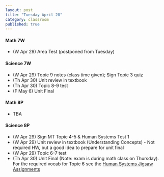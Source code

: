 ```yaml
---
layout: post
title: "Tuesday April 28"
category: classroom
published: true
---
```

#### Math 7W
* (W Apr 29) Area Test (postponed from Tuesday)

#### Science 7W
* (W Apr 29) Topic 9 notes (class time given); Sign Topic 3 quiz
* (Th Apr 30) Unit review in textbook
* (Th Apr 30) Topic 8-9 test
* (F May 6) Unit Final

#### Math 8P
* TBA

#### Science 8P
* (W Apr 29) Sign MT Topic 4-5 & Human Systems Test 1
* (W Apr 29) Unit review in textbook (Understanding Concepts) - Not required HW, but a good idea to prepare for unit final
* (W Apr 29) Topic 6-7 test
* (Th Apr 30) Unit Final (Note: exam is during math class on Thursday). For the required vocab for Topic 6 see the <a href="https://www.dropbox.com/s/hi75o87nt925dzu/Jigsaw%20WS%20-%20Body%20Systems%20in%20Humans.pdf?dl=0">Human Systems Jigsaw Assignments</a>

